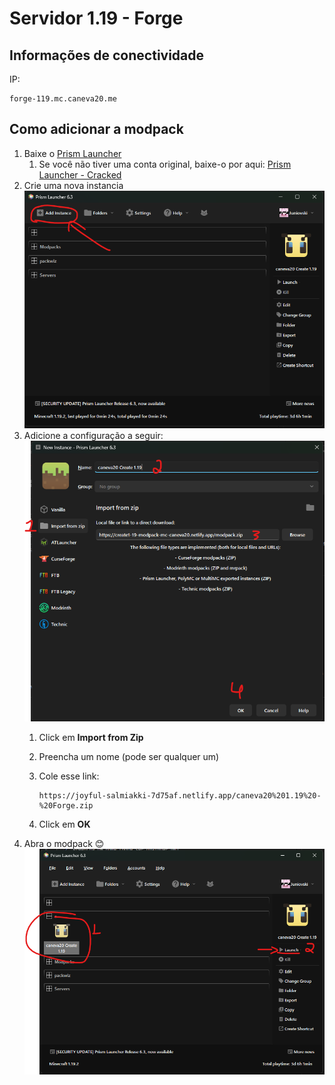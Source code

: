 # Servidor 1.19 - Forge

## Informações de conectividade

IP:

```shell
forge-119.mc.caneva20.me
```

## Como adicionar a modpack

1. Baixe o [Prism Launcher](https://prismlauncher.org/download/)
   1. Se você não tiver uma conta original, baixe-o por aqui: [Prism Launcher - Cracked](https://github.com/Diegiwg/PrismLauncher-Cracked#downloads-mediafire)
2. Crie uma nova instancia ![add instance](/content/add-instance.png)
3. Adicione a configuração a seguir: ![create-instance](content/create-instance.png)
   1. Click em **Import from Zip**
   2. Preencha um nome (pode ser qualquer um)
   3. Cole esse link:

        ```shell
        https://joyful-salmiakki-7d75af.netlify.app/caneva20%201.19%20-%20Forge.zip
        ```

   4. Click em **OK**
4. Abra o modpack 😊 ![launch-game](content/launch.png)